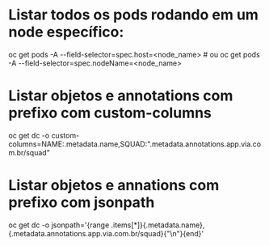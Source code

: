 # Listar todos os pods rodando em um node específico:
oc get pods -A --field-selector=spec.host=<node_name> # ou
oc get pods -A --field-selector=spec.nodeName=<node_name>

# Listar objetos e annotations com prefixo com custom-columns
oc get dc -o custom-columns=NAME:.metadata.name,SQUAD:".metadata.annotations.app\.via\.com\.br/squad"

# Listar objetos e annations com prefixo com jsonpath
oc get dc -o jsonpath='{range .items[*]}{.metadata.name},{.metadata.annotations.app\.via\.com\.br/squad}{"\n"}{end}'
